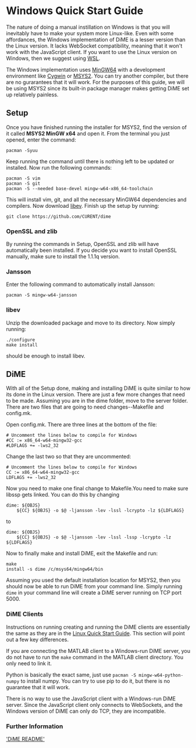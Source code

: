 # Windows Quick Start Guide
The nature of doing a manual instillation on Windows is that you will inevitably have to make your system more Linux-like. Even with some affordances, the Windows implementation of DiME is a lesser version than the Linux version. It lacks WebSocket compatibility, meaning that it won't work with the JavaScript client. If you want to use the Linux version on Windows, then we suggest using [WSL](https://docs.microsoft.com/en-us/windows/wsl/install). 

The Windows implementation uses [MinGW64](https://www.mingw-w64.org/) with a development environment like [Cygwin](https://cygwin.com/) or [MSYS2](https://www.msys2.org/). You can try another compiler, but there are no gurarantees that it will work. For the purposes of this guide, we will be using MSYS2 since its built-in package manager makes getting DiME set up relatively painless.

## Setup
Once you have finished running the installer for MSYS2, find the version of it called **MSYS2 MinGW x64** and open it. From the terminal you just opened, enter the command: 

```
pacman -Syuu
```

Keep running the command until there is nothing left to be updated or installed. Now run the following commands:

```
pacman -S vim
pacman -S git
pacman -S --needed base-devel mingw-w64-x86_64-toolchain
```

This will install vim, git, and all the necessary MinGW64 dependencies and compilers. Now download [libev](http://software.schmorp.de/pkg/libev.html). Finish up the setup by running:

```
git clone https://github.com/CURENT/dime
```

### OpenSSL and zlib

By running the commands in Setup, OpenSSL and zlib will have automatically been installed. If you decide you want to install OpenSSL manually, make sure to install the 1.1.1q version.

### Jansson

Enter the following command to automatically install Jansson:

```
pacman -S mingw-w64-jansson
```

### libev

Unzip the downloaded package and move to its directory. Now simply running:

```
./configure
make install
```

should be enough to install libev.

## DiME

With all of the Setup done, making and installing DiME is quite similar to how its done in the Linux version. There are just a few more changes that need to be made. Assuming you are in the dime folder, move to the server folder. There are two files that are going to need changes--Makefile and config.mk. 

Open config.mk. There are three lines at the bottom of the file:

```
# Uncomment the lines below to compile for Windows
#CC := x86_64-w64-mingw32-gcc
#LDFLAGS += -lws2_32
```

Change the last two so that they are uncommented:

```
# Uncomment the lines below to compile for Windows
CC := x86_64-w64-mingw32-gcc
LDFLAGS += -lws2_32
```

Now you need to make one final change to Makefile.You need to make sure libssp gets linked. You can do this by changing

```
dime: ${OBJS}
	${CC} ${OBJS} -o $@ -ljansson -lev -lssl -lcrypto -lz ${LDFLAGS}
```

to

```
dime: ${OBJS}
	${CC} ${OBJS} -o $@ -ljansson -lev -lssl -lssp -lcrypto -lz ${LDFLAGS}
```

Now to finally make and install DiME, exit the Makefile and run:

```
make
install -s dime /c/msys64/mingw64/bin
```

Assuming you used the default installation location for MSYS2, then you should now be able to run DiME from your command line. Simply running ```dime``` in your command line will create a DiME server running on TCP port 5000.

### DiME Clients
Instructions on running creating and running the DiME clients are essentially the same as they are in the [Linux Quick Start Guide](../linux). This section will point out a few key differences.

If you are connecting the MATLAB client to a Windows-run DiME server, you do not have to run the ```make``` command in the MATLAB client directory. You only need to link it.

Python is basically the exact same, just use ```pacman -S mingw-w64-python-numpy``` to install numpy. You can try to use pip to do it, but there is no guarantee that it will work.

There is no way to use the JavaScript client with a Windows-run DiME server. Since the JavaScript client only connects to WebSockets, and the Windows version of DiME can only do TCP, they are incompatible.

### Further Information
['DiME README'](https://github.com/CURENT/dime/blob/master/README.md)
